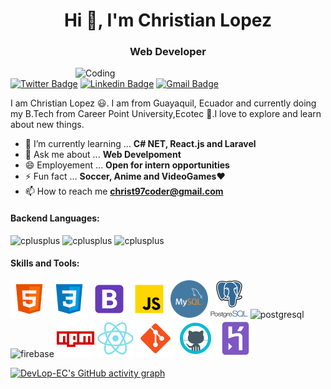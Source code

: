 <h1 align="center">Hi 👋, I'm Christian Lopez</h1>
<h3 align="center">Web Developer</h3>
<img align="right" alt="Coding" width="400" src="https://cdn.dribbble.com/users/1162077/screenshots/3848914/programmer.gif">
 


[![Twitter Badge](https://img.shields.io/badge/-@codeByChrist-1ca0f1?style=flat-square&labelColor=1ca0f1&logo=twitter&logoColor=white&link=https://twitter.com/codeandoandoec)](https://twitter.com/codeandoandoec) [![Linkedin Badge](https://img.shields.io/badge/-christdevlop-blue?style=flat-square&logo=Linkedin&logoColor=white&link=https://www.linkedin.com/in/christdevlop/)](https://www.linkedin.com/in/christdevlop/)
[![Gmail Badge](https://img.shields.io/badge/-christ97coder@gmail.com-c14438?style=flat-square&logo=Gmail&logoColor=white&link=mailto:christ97coder@gmail.com)](mailto:christ97coder@gmail.com)


I am Christian Lopez 😃. I am from Guayaquil, Ecuador and currently doing my B.Tech from Career Point University,Ecotec 🏫.I love to explore and learn about new things.


<!-- - 🔭 I’m currently working on **vKarma Webapp** -->
- 🌱 I’m currently learning ... **C# NET, React.js and Laravel**
- 💬 Ask me about ... **Web Develpoment**
- 😄 Employement ... **Open for intern opportunities**
- ⚡ Fun fact ... **Soccer, Anime and VideoGames**❤
- 📫 How to reach me **christ97coder@gmail.com**
<h4>Backend Languages: </h4>
<p align="left">
 <img style="margin: auto;" src="https://upload.wikimedia.org/wikipedia/commons/thumb/2/27/PHP-logo.svg/711px-PHP-logo.svg.png" alt=cplusplus width="80" height="60"/>
 <img style="margin: auto;" src="https://programacion.net/files/article/20170602010623_csharp.png" alt=cplusplus width="130" height="60"/>
 <img style="margin: auto;" src="https://cdn.okitup.com/wp-content/uploads/2019/10/logo_laravel.png" alt=cplusplus width="140" height="60"/>
</p>

<h4>Skills and Tools: </h4>
<p align="left">
	<img style="margin: auto;" src="https://raw.githubusercontent.com/sachinverma53121/sachinverma53121/master/icons/html5.png" alt=html5 width="60" height="60"/> 
	<img style="margin: auto;" src="https://raw.githubusercontent.com/sachinverma53121/sachinverma53121/master/icons/css3.png" alt=css3 width="60" height="60"/> 
	<img style="margin: auto;" src="https://raw.githubusercontent.com/sachinverma53121/sachinverma53121/master/icons/bootstrap.png" alt=bootstrap width="60" height="60"/>
  <img style="margin: auto;" src="https://raw.githubusercontent.com/sachinverma53121/sachinverma53121/master/icons/js.png" alt=javascript width="60" height="60"/>
	<img style="margin: auto;" src="https://raw.githubusercontent.com/sachinverma53121/sachinverma53121/master/icons/mysql.png" alt=mysql width="60" height="60"/> 
	<img style="margin: auto;" src="https://raw.githubusercontent.com/sachinverma53121/sachinverma53121/master/icons/psql.png" alt=postgresql width="60" height="60"/> 
  <img style="margin: auto;" src="https://mvpcluster.com/wp-content/uploads/2016/04/sql-server-1.png" alt=postgresql width="60" height="60"/> 
 <img src="https://www.vectorlogo.zone/logos/firebase/firebase-icon.svg" alt="firebase" width="60" height="60"/>
	<img style="margin: auto;" src="https://raw.githubusercontent.com/sachinverma53121/sachinverma53121/master/icons/npm.png" alt=npm width="60" height="60"/>
	<img style="margin: auto;" src="https://raw.githubusercontent.com/sachinverma53121/sachinverma53121/master/icons/react.png" alt=react width="60" height="60"/> 
	<img style="margin: auto;" src="https://raw.githubusercontent.com/sachinverma53121/sachinverma53121/master/icons/git.png" alt=git width="60" height="60"/>
  <img style="margin: auto;" src="https://raw.githubusercontent.com/sachinverma53121/sachinverma53121/master/icons/github.png" alt=github width="60" height="60"/>
  <img style="margin: auto;" src="https://raw.githubusercontent.com/sachinverma53121/sachinverma53121/master/icons/heroku.png" alt=heroku width="60" height="60"/>
 

	
</p>


[![DevLop-EC's GitHub activity graph](https://activity-graph.herokuapp.com/graph?username=DevLop-EC&&theme=xcode)](https://github.com/DevLop-EC)



